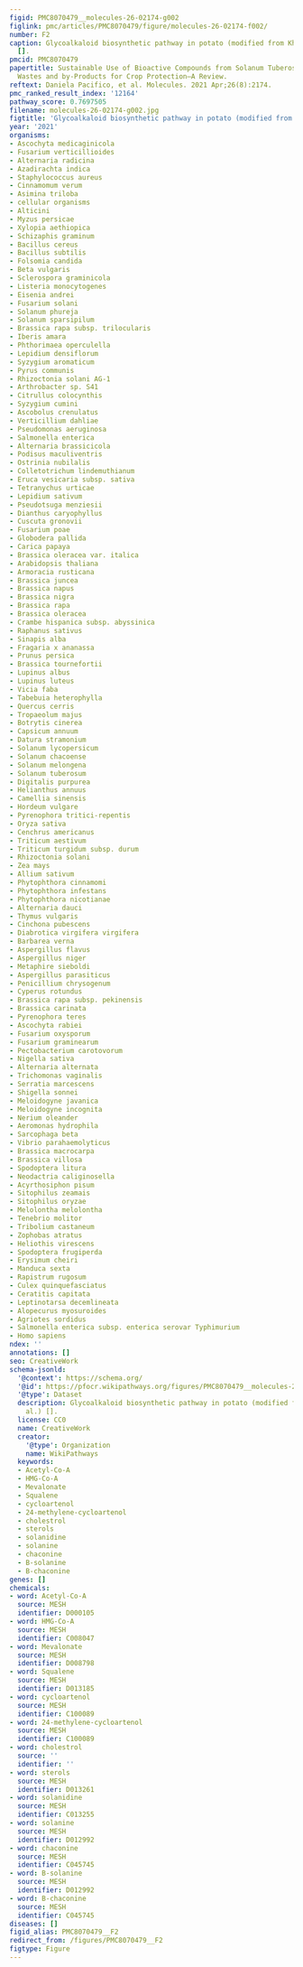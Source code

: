 ```yaml
---
figid: PMC8070479__molecules-26-02174-g002
figlink: pmc/articles/PMC8070479/figure/molecules-26-02174-f002/
number: F2
caption: Glycoalkaloid biosynthetic pathway in potato (modified from Khan et al.)
  [].
pmcid: PMC8070479
papertitle: Sustainable Use of Bioactive Compounds from Solanum Tuberosum and Brassicaceae
  Wastes and by-Products for Crop Protection—A Review.
reftext: Daniela Pacifico, et al. Molecules. 2021 Apr;26(8):2174.
pmc_ranked_result_index: '12164'
pathway_score: 0.7697505
filename: molecules-26-02174-g002.jpg
figtitle: 'Glycoalkaloid biosynthetic pathway in potato (modified from Khan et al.) '
year: '2021'
organisms:
- Ascochyta medicaginicola
- Fusarium verticillioides
- Alternaria radicina
- Azadirachta indica
- Staphylococcus aureus
- Cinnamomum verum
- Asimina triloba
- cellular organisms
- Alticini
- Myzus persicae
- Xylopia aethiopica
- Schizaphis graminum
- Bacillus cereus
- Bacillus subtilis
- Folsomia candida
- Beta vulgaris
- Sclerospora graminicola
- Listeria monocytogenes
- Eisenia andrei
- Fusarium solani
- Solanum phureja
- Solanum sparsipilum
- Brassica rapa subsp. trilocularis
- Iberis amara
- Phthorimaea operculella
- Lepidium densiflorum
- Syzygium aromaticum
- Pyrus communis
- Rhizoctonia solani AG-1
- Arthrobacter sp. S41
- Citrullus colocynthis
- Syzygium cumini
- Ascobolus crenulatus
- Verticillium dahliae
- Pseudomonas aeruginosa
- Salmonella enterica
- Alternaria brassicicola
- Podisus maculiventris
- Ostrinia nubilalis
- Colletotrichum lindemuthianum
- Eruca vesicaria subsp. sativa
- Tetranychus urticae
- Lepidium sativum
- Pseudotsuga menziesii
- Dianthus caryophyllus
- Cuscuta gronovii
- Fusarium poae
- Globodera pallida
- Carica papaya
- Brassica oleracea var. italica
- Arabidopsis thaliana
- Armoracia rusticana
- Brassica juncea
- Brassica napus
- Brassica nigra
- Brassica rapa
- Brassica oleracea
- Crambe hispanica subsp. abyssinica
- Raphanus sativus
- Sinapis alba
- Fragaria x ananassa
- Prunus persica
- Brassica tournefortii
- Lupinus albus
- Lupinus luteus
- Vicia faba
- Tabebuia heterophylla
- Quercus cerris
- Tropaeolum majus
- Botrytis cinerea
- Capsicum annuum
- Datura stramonium
- Solanum lycopersicum
- Solanum chacoense
- Solanum melongena
- Solanum tuberosum
- Digitalis purpurea
- Helianthus annuus
- Camellia sinensis
- Hordeum vulgare
- Pyrenophora tritici-repentis
- Oryza sativa
- Cenchrus americanus
- Triticum aestivum
- Triticum turgidum subsp. durum
- Rhizoctonia solani
- Zea mays
- Allium sativum
- Phytophthora cinnamomi
- Phytophthora infestans
- Phytophthora nicotianae
- Alternaria dauci
- Thymus vulgaris
- Cinchona pubescens
- Diabrotica virgifera virgifera
- Barbarea verna
- Aspergillus flavus
- Aspergillus niger
- Metaphire sieboldi
- Aspergillus parasiticus
- Penicillium chrysogenum
- Cyperus rotundus
- Brassica rapa subsp. pekinensis
- Brassica carinata
- Pyrenophora teres
- Ascochyta rabiei
- Fusarium oxysporum
- Fusarium graminearum
- Pectobacterium carotovorum
- Nigella sativa
- Alternaria alternata
- Trichomonas vaginalis
- Serratia marcescens
- Shigella sonnei
- Meloidogyne javanica
- Meloidogyne incognita
- Nerium oleander
- Aeromonas hydrophila
- Sarcophaga beta
- Vibrio parahaemolyticus
- Brassica macrocarpa
- Brassica villosa
- Spodoptera litura
- Neodactria caliginosella
- Acyrthosiphon pisum
- Sitophilus zeamais
- Sitophilus oryzae
- Melolontha melolontha
- Tenebrio molitor
- Tribolium castaneum
- Zophobas atratus
- Heliothis virescens
- Spodoptera frugiperda
- Erysimum cheiri
- Manduca sexta
- Rapistrum rugosum
- Culex quinquefasciatus
- Ceratitis capitata
- Leptinotarsa decemlineata
- Alopecurus myosuroides
- Agriotes sordidus
- Salmonella enterica subsp. enterica serovar Typhimurium
- Homo sapiens
ndex: ''
annotations: []
seo: CreativeWork
schema-jsonld:
  '@context': https://schema.org/
  '@id': https://pfocr.wikipathways.org/figures/PMC8070479__molecules-26-02174-g002.html
  '@type': Dataset
  description: Glycoalkaloid biosynthetic pathway in potato (modified from Khan et
    al.) [].
  license: CC0
  name: CreativeWork
  creator:
    '@type': Organization
    name: WikiPathways
  keywords:
  - Acetyl-Co-A
  - HMG-Co-A
  - Mevalonate
  - Squalene
  - cycloartenol
  - 24-methylene-cycloartenol
  - cholestrol
  - sterols
  - solanidine
  - solanine
  - chaconine
  - B-solanine
  - B-chaconine
genes: []
chemicals:
- word: Acetyl-Co-A
  source: MESH
  identifier: D000105
- word: HMG-Co-A
  source: MESH
  identifier: C008047
- word: Mevalonate
  source: MESH
  identifier: D008798
- word: Squalene
  source: MESH
  identifier: D013185
- word: cycloartenol
  source: MESH
  identifier: C100089
- word: 24-methylene-cycloartenol
  source: MESH
  identifier: C100089
- word: cholestrol
  source: ''
  identifier: ''
- word: sterols
  source: MESH
  identifier: D013261
- word: solanidine
  source: MESH
  identifier: C013255
- word: solanine
  source: MESH
  identifier: D012992
- word: chaconine
  source: MESH
  identifier: C045745
- word: B-solanine
  source: MESH
  identifier: D012992
- word: B-chaconine
  source: MESH
  identifier: C045745
diseases: []
figid_alias: PMC8070479__F2
redirect_from: /figures/PMC8070479__F2
figtype: Figure
---
```

